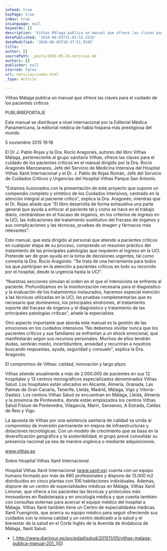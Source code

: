 ```yaml
---
inFeed: true
hasPage: true
inNav: true
inLanguage: null
keywords: []
description: 'Vithas Málaga publica un manual que ofrece las claves para el cuidado de los pacientes críticos '
datePublished: '2016-06-03T11:01:52.153Z'
dateModified: '2016-06-03T10:37:51.919Z'
title: ''
author: []
sourcePath: _posts/2016-05-25-noticias.md
authors: []
publisher: null
starred: false
url: noticias/index.html
_type: Article

---
```

Vithas Málaga publica un manual que ofrece las claves para el cuidado de los pacientes críticos 

PUBLIRREPORTAJE 

Este manual se distribuye a nivel internacional por la Editorial Médica Panamericana, la editorial médica de habla hispana más prestigiosa del mundo 

5 noviembre 2015 19:16 

El Dr J. Pablo Rojas y la Dra. Rocío Aragonés, autores del libro Vithas Málaga, perteneciente al grupo sanitario Vithas, ofrece las claves para el cuidado de los pacientes críticos en el manual dirigido por la Dra. Rocío Aragonés Manzanares, Jefe del Servicio de Medicina Intensiva del Hospital Vithas Xanit Internacional y el Dr. J. Pablo de Rojas Román, Jefe del Servicio de Cuidados Críticos y Urgencias del Hospital Vithas Parque San Antonio.

"Estamos ilusionados con la presentación de este proyecto que supone un compendio completo y sintético de los Cuidados Intensivos, centrado en la atención integral al paciente crítico", explica la Dra. Aragonés; mientras que el Dr. Rojas añade que "El libro desarrolla de forma exhaustiva una parte general que ayuda a enfocar al paciente tal y como se hace en el trabajo diario, centrándose en el fracaso de órganos, en los criterios de ingreso en la UCI, las indicaciones del tratamiento sustitutivo del fracaso de órganos y sus complicaciones y las técnicas, pruebas de imagen y fármacos más relevantes". 

Este manual, que está dirigido al personal que atiende a pacientes críticos en cualquier etapa de su proceso, comprende un resumen práctico del tratamiento de las principales patologías que requieren el ingreso en la UCI. Pretende ser de gran ayuda en la toma de decisiones urgentes, tal como comenta la Dra. Rocío Aragonés: "Se trata de una herramienta para todos los que participan en la atención a pacientes críticos en todo su recorrido por el hospital, desde la urgencia hasta la UCI". 

"Nuestras secciones simulan el orden en el que el intensivista se enfrenta al paciente. Profundizamos en la monitorización necesaria para el diagnóstico y la evaluación de los tratamientos instaurados, hacemos especial mención a las técnicas utilizadas en la UCI, las pruebas complementarias que es necesario que dominemos, los principales síndromes, el tratamiento soporte del fracaso de órganos y el diagnóstico y tratamiento de las principales patologías críticas", añade la especialista. 

Otro aspecto importante que aborda este manual es la gestión de las emociones en los cuidados intensivos "No debemos olvidar nunca que los pacientes críticos y sus familiares se enfrentan a un shock emocional, que manifestarán según sus recursos personales. Muchos de ellos tendrán dudas, sentirán miedo, incertidumbre, ansiedad y recurrirán a nosotros buscando respuestas, ayuda, seguridad y consuelo", explica la Dra. Aragonés. 

El compromiso de Vithas: calidad, innovación y largo plazo 

Vithas atiende anualmente a más de 2.000.000 de pacientes en sus 12 hospitales y 13 centros monográficos especializados denominados Vithas Salud. Los hospitales están ubicados en Alicante, Almería, Granada, Las Palmas de Gran Canaria, Tenerife, Lleida, Madrid, Málaga, Vigo y Vitoria-Gasteiz. Los centros Vithas Salud se encuentran en Málaga, Lleida, Almería y la provincia de Pontevedra, donde están emplazados los centros Vithas Salud Fisium de Pontevedra, Vilagarcía, Marín, Sanxenxo, A Estrada, Caldas de Reis y Vigo. 

La apuesta de Vithas por una asistencia sanitaria de calidad va unida al compromiso de inversión permanente en mejora de infraestructuras y dotaciones tecnológicas. Con un modelo de crecimiento que se basa en la diversificación geográfica y la sostenibilidad, el grupo prevé consolidar su presencia nacional ya sea de manera orgánica o mediante adquisiciones. 

www.vithas.es 

Sobre Hospital Vithas Xanit Internacional

Hospital Vithas Xanit Internacional (www.xanit.es) cuenta con un equipo humano formado por más de 680 profesionales y dispone de 13.000 m2 distribuidos en cinco plantas con 106 habitaciones individuales. Además, dispone de un centro de especialidades médicas en Málaga, Vithas Xanit Limonar, que ofrece a los pacientes las técnicas y protocolos más innovadores en Radioterapia y en oncología médica y que cuenta también con consultas externas para acercar el equipo médico del hospital a Málaga. Vithas Xanit también tiene un Centro de especialidades médicas, Xanit Fuengirola, que acerca su equipo médico para seguir ofreciendo sus cuidados con la misma calidad y un centro dedicado a la salud y el bienestar de la salud en el Corte Inglés de la Avenida de Andalucía de Málaga, Xanit Salud. 

* [_http://www.diariosur.es/sociedad/salud/201511/05/vithas-malaga-publica-manual-201_][0]

[0]: http://www.diariosur.es/sociedad/salud/201511/05/vithas-malaga-publica-manual-201